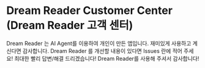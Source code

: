 # Dream Reader Customer Center (Dream Reader 고객 센터)

Dream Reader 는 AI Agent를 이용하여 개인이 만든 앱입니다.
재미있게 사용하고 계신다면 감사합니다. 
Dream Reader 를 개선할 내용이 있다면 Issues 란에 적어 주세요! 최대한 빨리 답변/해결 드리겠습니다!
Dream Reader를 사용해 주셔서 감사합니다!

